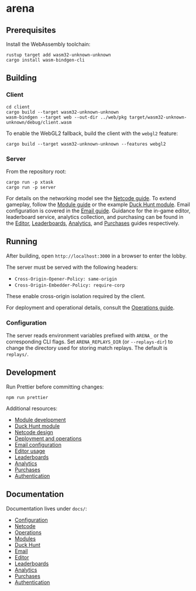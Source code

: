 # arena

## Prerequisites

Install the WebAssembly toolchain:

```
rustup target add wasm32-unknown-unknown
cargo install wasm-bindgen-cli
```

## Building

### Client

```
cd client
cargo build --target wasm32-unknown-unknown
wasm-bindgen --target web --out-dir ../web/pkg target/wasm32-unknown-unknown/debug/client.wasm
```

To enable the WebGL2 fallback, build the client with the `webgl2` feature:

```
cargo build --target wasm32-unknown-unknown --features webgl2
```

### Server

From the repository root:

```
cargo run -p xtask
cargo run -p server
```

For details on the networking model see the [Netcode guide](docs/netcode.md). To extend gameplay, follow the [Module guide](docs/modules.md) or the example [Duck Hunt module](docs/DuckHunt.md). Email configuration is covered in the [Email guide](docs/Email.md). Guidance for the in-game editor, leaderboard service, analytics collection, and purchasing can be found in the [Editor](docs/Editor.md), [Leaderboards](docs/Leaderboards.md), [Analytics](docs/Analytics.md), and [Purchases](docs/Purchases.md) guides respectively.

## Running

After building, open `http://localhost:3000` in a browser to enter the lobby.

The server must be served with the following headers:

- `Cross-Origin-Opener-Policy: same-origin`
- `Cross-Origin-Embedder-Policy: require-corp`

These enable cross-origin isolation required by the client.

For deployment and operational details, consult the [Operations guide](docs/ops.md).

### Configuration

The server reads environment variables prefixed with `ARENA_` or the
corresponding CLI flags. Set `ARENA_REPLAYS_DIR` (or `--replays-dir`) to change
the directory used for storing match replays. The default is `replays/`.

## Development

Run Prettier before committing changes:

```
npm run prettier
```

Additional resources:

- [Module development](docs/modules.md)
- [Duck Hunt module](docs/DuckHunt.md)
- [Netcode design](docs/netcode.md)
- [Deployment and operations](docs/ops.md)
- [Email configuration](docs/Email.md)
- [Editor usage](docs/Editor.md)
- [Leaderboards](docs/Leaderboards.md)
- [Analytics](docs/Analytics.md)
- [Purchases](docs/Purchases.md)
- [Authentication](docs/Auth.md)

## Documentation

Documentation lives under `docs/`:

- [Configuration](docs/Config.md)
- [Netcode](docs/netcode.md)
- [Operations](docs/ops.md)
- [Modules](docs/modules.md)
- [Duck Hunt](docs/DuckHunt.md)
- [Email](docs/Email.md)
- [Editor](docs/Editor.md)
- [Leaderboards](docs/Leaderboards.md)
- [Analytics](docs/Analytics.md)
- [Purchases](docs/Purchases.md)
- [Authentication](docs/Auth.md)
